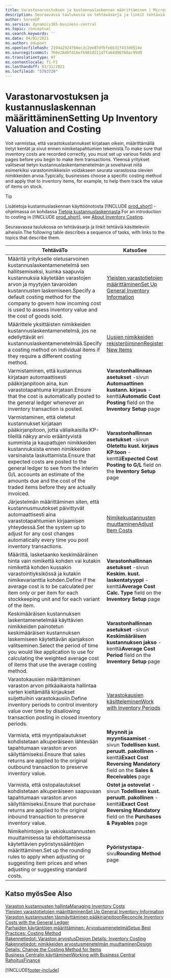 ```yaml
---
title: Varastonarvostuksen ja kustannuslaskennan määrittäminen | Microsoft Docs
description: Seuraavassa taulukossa on tehtäväsarja ja linkit tehtäviä käsitteleviin aiheisiin.
author: SorenGP
ms.service: dynamics365-business-central
ms.topic: conceptual
ms.search.keywords: ''
ms.date: 04/01/2021
ms.author: edupont
ms.openlocfilehash: 2194a29247b6ec3c2ee87dfbfe6631f433d0514e
ms.sourcegitcommit: 766e2840fd16efb901d211d7fa64d96766ac99d9
ms.translationtype: HT
ms.contentlocale: fi-FI
ms.lasthandoff: 03/31/2021
ms.locfileid: "5783720"
---
```

# <a name="setting-up-inventory-valuation-and-costing"></a><span data-ttu-id="b8a2c-103">Varastonarvostuksen ja kustannuslaskennan määrittäminen</span><span class="sxs-lookup"><span data-stu-id="b8a2c-103">Setting Up Inventory Valuation and Costing</span></span>

<span data-ttu-id="b8a2c-104">Voit varmistaa, että varastokustannukset kirjataan oikein, määrittämällä tietyt kentät ja sivut ennen nimiketapahtumien tekemistä.</span><span class="sxs-lookup"><span data-stu-id="b8a2c-104">To make sure that inventory costs are recorded correctly, you must set up various fields and pages before you begin to make item transactions.</span></span> <span data-ttu-id="b8a2c-105">Yleensä yritykset valitsevat tietyn kustannuslaskentamenetelmän ja soveltavat niitä esimerkiksi varastonimikkeisiin voidakseen seurata varastossa olevien nimikkeiden arvoa.</span><span class="sxs-lookup"><span data-stu-id="b8a2c-105">Typically, businesses choose a specific costing method and apply that to inventory items, for example, to help them track the value of items on stock.</span></span>  

> [!TIP]
> <span data-ttu-id="b8a2c-106">Lisätietoja kustannuslaskennan käyttöönotosta [!INCLUDE [prod_short](includes/prod_short.md)] -ohjelmassa on kohdassa [Tietoja kustannuslaskennasta](finance-learn-about-costing.md).</span><span class="sxs-lookup"><span data-stu-id="b8a2c-106">For an introduction to costing in [!INCLUDE [prod_short](includes/prod_short.md)], see [About Inventory Costing](finance-learn-about-costing.md).</span></span>

<span data-ttu-id="b8a2c-107">Seuraavassa taulukossa on tehtäväsarja ja linkit tehtäviä käsitteleviin aiheisiin.</span><span class="sxs-lookup"><span data-stu-id="b8a2c-107">The following table describes a sequence of tasks, with links to the topics that describe them.</span></span>

|<span data-ttu-id="b8a2c-108">**Tehtävä**</span><span class="sxs-lookup"><span data-stu-id="b8a2c-108">**To**</span></span>|<span data-ttu-id="b8a2c-109">**Katso**</span><span class="sxs-lookup"><span data-stu-id="b8a2c-109">**See**</span></span>|  
|------------|-------------|
|<span data-ttu-id="b8a2c-110">Määritä yritykselle oletusarvoinen kustannuslaskentamenetelmä sen hallitsemiseksi, kuinka saapuvia kustannuksia käytetään varastojen arvon ja myytyjen tavaroiden kustannusten laskemiseen.</span><span class="sxs-lookup"><span data-stu-id="b8a2c-110">Specify a default costing method for the company to govern how incoming cost is used to assess inventory value and the cost of goods sold.</span></span>|[<span data-ttu-id="b8a2c-111">Yleisten varastotietojen määrittäminen</span><span class="sxs-lookup"><span data-stu-id="b8a2c-111">Set Up General Inventory Information</span></span>](inventory-how-setup-general.md)|  
|<span data-ttu-id="b8a2c-112">Määrittele yksittäisten nimikkeiden kustannuslaskentamenetelmä, jos ne edellyttävät eri kustannuslaskentamenetelmää.</span><span class="sxs-lookup"><span data-stu-id="b8a2c-112">Specify a costing method on individual items if they require a different costing method.</span></span>|[<span data-ttu-id="b8a2c-113">Uusien nimikkeiden rekisteröiminen</span><span class="sxs-lookup"><span data-stu-id="b8a2c-113">Register New Items</span></span>](inventory-how-register-new-items.md)|  
|<span data-ttu-id="b8a2c-114">Varmistaminen, että kustannus kirjataan automaattisesti pääkirjanpitoon aina, kun varastotapahtuma kirjataan.</span><span class="sxs-lookup"><span data-stu-id="b8a2c-114">Ensure that the cost is automatically posted to the general ledger whenever an inventory transaction is posted.</span></span>|<span data-ttu-id="b8a2c-115">**Varastonhallinnan asetukset** -sivun **Automaattinen kustann. kirjaus** -kenttä</span><span class="sxs-lookup"><span data-stu-id="b8a2c-115">**Automatic Cost Posting** field on the **Inventory Setup** page</span></span>|  
|<span data-ttu-id="b8a2c-116">Varmistaminen, että oletetut kustannukset kirjataan pääkirjanpitoon, jotta väliaikaisilla KP-tileillä näkyy arvio erääntyvistä summista ja kaupattujen nimikkeiden kustannuksista ennen nimikkeiden varsinaista laskuttamista.</span><span class="sxs-lookup"><span data-stu-id="b8a2c-116">Ensure that expected costs are posted to the general ledger to see from the interim G/L accounts an estimate of the amounts due and the cost of the traded items before they are actually invoiced.</span></span>|<span data-ttu-id="b8a2c-117">**Varastonhallinnan asetukset** -sivun **Oletettu kust. kirjaus KP:toon** -kenttä</span><span class="sxs-lookup"><span data-stu-id="b8a2c-117">**Expected Cost Posting to G/L** field on the **Inventory Setup** page</span></span>|  
|<span data-ttu-id="b8a2c-118">Järjestelmän määrittäminen siten, että kustannusmuutokset päivittyvät automaattisesti aina varastotapahtumien kirjaamisen yhteydessä.</span><span class="sxs-lookup"><span data-stu-id="b8a2c-118">Set the system up to adjust for any cost changes automatically every time you post inventory transactions.</span></span>|[<span data-ttu-id="b8a2c-119">Nimikekustannusten muuttaminen</span><span class="sxs-lookup"><span data-stu-id="b8a2c-119">Adjust Item Costs</span></span>](inventory-how-adjust-item-costs.md)|  
|<span data-ttu-id="b8a2c-120">Määrittä, lasketaanko keskimääräinen hinta vain nimikettä kohden vai kutakin nimikettä kohden kussakin varastointiyksikössä ja kutakin nimikevarianttia kohden.</span><span class="sxs-lookup"><span data-stu-id="b8a2c-120">Define if the average cost is to be calculated per item only or per item for each stockkeeping unit and for each variant of the item.</span></span>|<span data-ttu-id="b8a2c-121">**Varastonhallinnan asetukset** -sivun **Keskim. kust. laskentatyyppi** -kenttä</span><span class="sxs-lookup"><span data-stu-id="b8a2c-121">**Average Cost Calc. Type** field on the **Inventory Setup** page</span></span>|  
|<span data-ttu-id="b8a2c-122">Keskimääräisen kustannuksen laskentamenetelmää käyttävien nimikkeiden painotetun keskimääräisen kustannuksen laskemiseen käytettävän ajanjakson valitseminen.</span><span class="sxs-lookup"><span data-stu-id="b8a2c-122">Select the period of time you would like application to use for calculating the weighted average cost of items that use the average costing method.</span></span>|<span data-ttu-id="b8a2c-123">**Varastonhallinnan asetukset** -sivun **Keskimääräisen kustannuksen jakso** -kenttä</span><span class="sxs-lookup"><span data-stu-id="b8a2c-123">**Average Cost Period** field on the **Inventory Setup** page</span></span>|  
|<span data-ttu-id="b8a2c-124">Varastokausien määrittäminen varaston arvon pitkäaikaista hallintaa varten kieltämällä kirjaukset suljettuihin varastokausiin.</span><span class="sxs-lookup"><span data-stu-id="b8a2c-124">Define inventory periods to control inventory value over time by disallowing transaction posting in closed inventory periods.</span></span>|[<span data-ttu-id="b8a2c-125">Varastokausien käsitteleminen</span><span class="sxs-lookup"><span data-stu-id="b8a2c-125">Work with Inventory Periods</span></span>](finance-how-to-work-with-inventory-periods.md)|  
|<span data-ttu-id="b8a2c-126">Varmista, että myyntipalautukset kohdistetaan alkuperäiseen lähtevään tapahtumaan varaston arvon säilyttämiseksi.</span><span class="sxs-lookup"><span data-stu-id="b8a2c-126">Ensure that sales returns are applied to the original outbound transaction to preserve inventory value.</span></span>|<span data-ttu-id="b8a2c-127">**Myynnit ja myyntisaamiset** -sivun **Todellisen kust. peruutt. pakollinen** -kenttä</span><span class="sxs-lookup"><span data-stu-id="b8a2c-127">**Exact Cost Reversing Mandatory** field on the **Sales & Receivables** page</span></span>|  
|<span data-ttu-id="b8a2c-128">Varmista, että ostopalautukset kohdistetaan alkuperäiseen saapuvaan tapahtumaan varaston arvon säilyttämiseksi.</span><span class="sxs-lookup"><span data-stu-id="b8a2c-128">Ensure that purchase returns are applied to the original inbound transaction to preserve inventory value.</span></span>|<span data-ttu-id="b8a2c-129">**Ostot ja ostovelat** -sivun **Todellisen kust. peruutt. pakollinen** -kenttä</span><span class="sxs-lookup"><span data-stu-id="b8a2c-129">**Exact Cost Reversing Mandatory** field on the **Purchases & Payables** page</span></span>|
|<span data-ttu-id="b8a2c-130">Nimikehintojen ja vakiokustannusten muuttamisessa tai ehdottamisessa käytettävien pyöristyssääntöjen määrittäminen.</span><span class="sxs-lookup"><span data-stu-id="b8a2c-130">Set up the rounding rules to apply when adjusting or suggesting item prices and when adjusting or suggesting standard costs.</span></span>|<span data-ttu-id="b8a2c-131">**Pyöristystapa**-sivu</span><span class="sxs-lookup"><span data-stu-id="b8a2c-131">**Rounding Method** page</span></span>|  

## <a name="see-also"></a><span data-ttu-id="b8a2c-132">Katso myös</span><span class="sxs-lookup"><span data-stu-id="b8a2c-132">See Also</span></span>

[<span data-ttu-id="b8a2c-133">Varaston kustannusten hallinta</span><span class="sxs-lookup"><span data-stu-id="b8a2c-133">Managing Inventory Costs</span></span>](finance-manage-inventory-costs.md)  
[<span data-ttu-id="b8a2c-134">Yleisten varastotietojen määrittäminen</span><span class="sxs-lookup"><span data-stu-id="b8a2c-134">Set Up General Inventory Information</span></span>](inventory-how-setup-general.md)  
[<span data-ttu-id="b8a2c-135">Varaston kustannusten täsmäyttäminen pääkirjanpitoon</span><span class="sxs-lookup"><span data-stu-id="b8a2c-135">Reconcile Inventory Costs with the General Ledger</span></span>](finance-how-to-post-inventory-costs-to-the-general-ledger.md)  
[<span data-ttu-id="b8a2c-136">Parhaiden käytäntöjen määrittäminen: Arvostusmenetelmä</span><span class="sxs-lookup"><span data-stu-id="b8a2c-136">Setup Best Practices: Costing Method</span></span>](setup-best-practices-costing-method.md)  
[<span data-ttu-id="b8a2c-137">Rakennetiedot: Varaston arvostus</span><span class="sxs-lookup"><span data-stu-id="b8a2c-137">Design Details: Inventory Costing</span></span>](design-details-inventory-costing.md)  
[<span data-ttu-id="b8a2c-138">Rakennetiedot: nimikkeiden arvostusmenetelmän muuttaminen</span><span class="sxs-lookup"><span data-stu-id="b8a2c-138">Design Details: Change the Costing Method for Items</span></span>](design-details-changing-costing-methods.md)  
[<span data-ttu-id="b8a2c-139">Business Centralin käyttäminen</span><span class="sxs-lookup"><span data-stu-id="b8a2c-139">Working with Business Central</span></span>](ui-work-product.md)  
[<span data-ttu-id="b8a2c-140">Rahoitus</span><span class="sxs-lookup"><span data-stu-id="b8a2c-140">Finance</span></span>](finance.md)  


[!INCLUDE[footer-include](includes/footer-banner.md)]